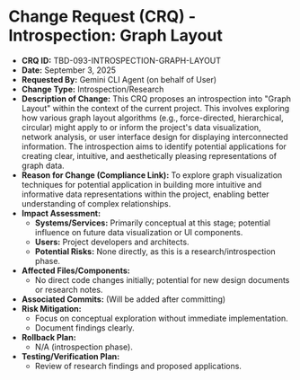 # Change Request (CRQ) - Introspection: Graph Layout

*   **CRQ ID:** TBD-093-INTROSPECTION-GRAPH-LAYOUT
*   **Date:** September 3, 2025
*   **Requested By:** Gemini CLI Agent (on behalf of User)
*   **Change Type:** Introspection/Research
*   **Description of Change:**
    This CRQ proposes an introspection into "Graph Layout" within the context of the current project. This involves exploring how various graph layout algorithms (e.g., force-directed, hierarchical, circular) might apply to or inform the project's data visualization, network analysis, or user interface design for displaying interconnected information. The introspection aims to identify potential applications for creating clear, intuitive, and aesthetically pleasing representations of graph data.
*   **Reason for Change (Compliance Link):**
    To explore graph visualization techniques for potential application in building more intuitive and informative data representations within the project, enabling better understanding of complex relationships.
*   **Impact Assessment:**
    *   **Systems/Services:** Primarily conceptual at this stage; potential influence on future data visualization or UI components.
    *   **Users:** Project developers and architects.
    *   **Potential Risks:** None directly, as this is a research/introspection phase.
*   **Affected Files/Components:**
    *   No direct code changes initially; potential for new design documents or research notes.
*   **Associated Commits:** (Will be added after committing)
*   **Risk Mitigation:**
    *   Focus on conceptual exploration without immediate implementation.
    *   Document findings clearly.
*   **Rollback Plan:**
    *   N/A (introspection phase).
*   **Testing/Verification Plan:**
    *   Review of research findings and proposed applications.
